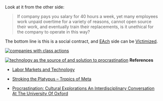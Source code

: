 Look at it from the other side:

>If company pays you salary for 40 hours a week, yet many employees work unpaid overtime for a variety of reasons, cannot open source their work, and eventually train their replacements, is it unethical for the company to operate in this way?

The bottom line is this is a social contract, and [EAch](https://venturebeat.com/2012/04/04/game-publisher-electronic-arts-is-voted-the-worst-company-in-america/) side can be [VIctimized](https://cdn.shopify.com/s/files/1/1535/0563/products/go-away-or-i-will-replace-you-with-a-very-small-shell-script-shirt-1.jpg?v=1480492331).

[![companies with class actions][1]][1]

[![technology as the source of and solution to procrastination ][2]][2]
**References**

* [Labor Markets and Technology](http://www.hawaii.edu/aln/labor.htm)

* [Stroking the Platypus – Tropics of Meta](https://tropicsofmeta.wordpress.com/2015/05/21/stroking-the-platypus/)

* [Procrastination: Cultural Explorations An Interdisciplinary Conversation At The University Of Oxford](https://procrastinationoxford.org)

  [1]: https://i.stack.imgur.com/GShyR.png
  [2]: https://i.stack.imgur.com/WVrn9.jpg